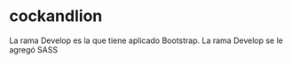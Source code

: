 # cockandlion
La rama Develop es la que tiene aplicado Bootstrap.
La rama Develop se le agregó SASS
